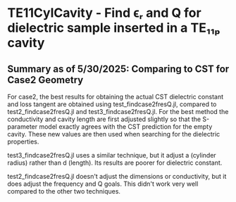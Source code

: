 # TE11CylCavity - Find ϵᵣ and Q for dielectric sample inserted in a TE₁₁ₚ cavity

## Summary as of 5/30/2025: Comparing to CST for Case2 Geometry
For case2, the best results for obtaining the actual CST dielectric constant and loss tangent are
obtained using test_findcase2fresQ.jl, compared to test2_findcase2fresQ.jl and test3_findcase2fresQ.jl.
For the best method the conductivity and cavity length are first adjusted slightly so that the S-parameter
model exactly agrees with the CST prediction for the empty cavity.  These new values are then used when searching
for the dielectric properties.

test3_findcase2fresQ.jl uses a similar technique, but it adjust a (cylinder radius) rather than d (length). Its results
are poorer for dielectric constant.

test2_findcase2fresQ.jl doesn't adjust the dimensions or conductivity, but it does adjust the frequency and Q goals.  This
didn't work very well compared to the other two techniques.

